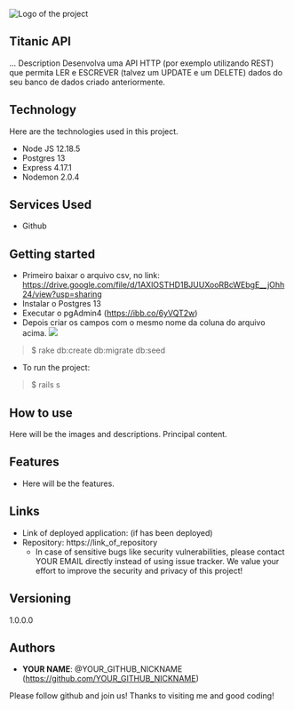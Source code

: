 ![Logo of the project](https://walde.co/wp-content/uploads/2016/09/nodejs_logo.png)
 
## Titanic API
... Description
 Desenvolva uma API HTTP (por exemplo utilizando REST) que permita LER e ESCREVER (talvez um UPDATE e um DELETE) dados do seu banco de dados criado anteriormente.
 
## Technology 
 
Here are the technologies used in this project.
 
* Node JS 12.18.5
* Postgres 13
* Express 4.17.1
* Nodemon 2.0.4

 
 
## Services Used
 
* Github

 
 
## Getting started
 
* Primeiro baixar o arquivo csv, no link: 
https://drive.google.com/file/d/1AXlOSTHD1BJUUXooRBcWEbgE__jOhh24/view?usp=sharing
* Instalar o Postgres 13
* Executar o pgAdmin4
(https://ibb.co/6yVQT2w)
* Depois criar os campos com o mesmo nome da coluna do arquivo acima.
![](https://walde.co/wp-content/uploads/2016/09/nodejs_logo.png)
>    $ rake db:create db:migrate db:seed
* To run the project:
>    $ rails s
 
## How to use
 
Here will be the images and descriptions. Principal content.
 
 
## Features
 
  - Here will be the features.
 
 
## Links
 
  - Link of deployed application: (if has been deployed)
  - Repository: https://link_of_repository
    - In case of sensitive bugs like security vulnerabilities, please contact
      YOUR EMAIL directly instead of using issue tracker. We value your effort
      to improve the security and privacy of this project!
 
 
## Versioning
 
1.0.0.0
 
 
## Authors
 
* **YOUR NAME**: @YOUR_GITHUB_NICKNAME (https://github.com/YOUR_GITHUB_NICKNAME)
 
 
Please follow github and join us!
Thanks to visiting me and good coding!
